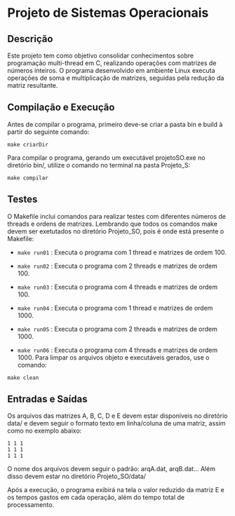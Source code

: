 # Projeto de Sistemas Operacionais

## Descrição
Este projeto tem como objetivo consolidar conhecimentos sobre programação multi-thread em C, realizando operações com matrizes de números inteiros. O programa desenvolvido em ambiente Linux executa operações de soma e multiplicação de matrizes, seguidas pela redução da matriz resultante.

## Compilação e Execução
Antes de compilar o programa, primeiro deve-se criar a pasta bin e build à partir do seguinte comando:
```
make criarDir
```
Para compilar o programa, gerando um executável projetoSO.exe no diretório bin/, utilize o comando no terminal na pasta Projeto_S:
``` 
make compilar
```
## Testes
O Makefile inclui comandos para realizar testes com diferentes números de threads e ordens de matrizes. Lembrando que todos os comandos make devem ser exetutados no diretório Projeto_SO, pois é onde está presente o Makefile:

- ```make run01``` : Executa o programa com 1 thread e matrizes de ordem 100.
* ```make run02``` : Executa o programa com 2 threads e matrizes de ordem 100.
+ ```make run03``` : Executa o programa com 4 threads e matrizes de ordem 100.
- ```make run04``` : Executa o programa com 1 thread e matrizes de ordem 1000.
* ```make run05``` : Executa o programa com 2 threads e matrizes de ordem 1000.
+ ```make run06``` : Executa o programa com 4 threads e matrizes de ordem 1000.
Para limpar os arquivos objeto e executáveis gerados, use o comando:
```
make clean
```

## Entradas e Saídas
Os arquivos das matrizes A, B, C, D e E devem estar disponíveis no diretório data/ e devem seguir o formato texto em linha/coluna de uma matriz, assim como no exemplo abaixo:
```
1 1 1
1 1 1
1 1 1
```

O nome dos arquivos devem seguir o padrão: arqA.dat, arqB.dat... Além disso devem estar no diretório Projeto_SO/data/

Após a execução, o programa exibirá na tela o valor reduzido da matriz E e os tempos gastos em cada operação, além do tempo total de processamento.
